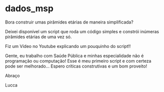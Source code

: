 # dados_msp

Bora construir umas pirâmides etárias de maneira simplificada?

Deixei disponível um script que roda um código simples e constrói inúmeras pirâmides etárias de uma vez só.

Fiz um Vídeo no Youtube explicando um pouquinho do script!!

Gente, eu trabalho com Saúde Pública e minhas especialidade não é programação ou computação!
Esse é meu primeiro script e com certeza pode ser melhorado... Espero críticas construtivas e um bom proveito!

Abraço

Lucca


